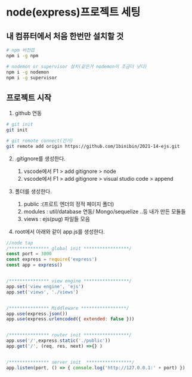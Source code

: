 # node(express)프로젝트 세팅
## 내 컴퓨터에서 처음 한번만 설치할 것
```bash
# npm 버전업
npm i -g npm

# nodemon or supervisor 설치(같은거 nodemon이 조금더 낫다)
npm i -g nodemon
npm i -g supervisor
```

## 프로젝트 시작
1. github 연동
```bash
# git init
git init

# git remote connect(긴거)
git remote add origin https://github.com/1binibin/2021-14-ejs.git
```

2. .gitignore를 생성한다.
   1. vscode에서 F1 > add gitignore > node  
   2. vscode에서 F1 > add gitignore > visual studio code > append

3. 폴더를  생성한다.
   1. public  :(프로트 엔더의 정적 페이지 폴더)
   2. modules : util/database 연동/ Mongo/sequelize ..등 내가 만든 모듈들
   3. views   : ejs(pug) 파일들 모음  

4. root에서 아래와 같이 app.js를 생성한다.
```js
//node tap
/*************** global init *****************/
const port = 3000
const express = require('express')
const app = express()


/*************** view engine *****************/
app.set('view engine', 'ejs')
app.set('views', './views')


/*************** Middleware *****************/
app.use(express.json())
app.use(express.urlencoded({ extended: false }))


/*************** router init *****************/
app.use('/',express.static('./public'))
app.get('/', (req, res, next) =>{} )


/*************** server init  *****************/
app.listen(port, () => { console.log('http://127.0.0.1:' + port) }) 


```
